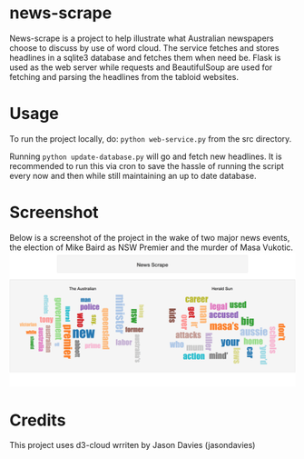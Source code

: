 # news-scrape

News-scrape is a project to help illustrate what Australian newspapers choose to discuss by use of word cloud. The service fetches and stores headlines in a sqlite3 database and fetches them when need be. Flask is used as the web server while requests and BeautifulSoup are used for fetching and parsing the headlines from the tabloid websites.

# Usage

To run the project locally, do: `python web-service.py` from the src directory.

Running `python update-database.py` will go and fetch new headlines. It is recommended to run this via cron to save the hassle of running the script every now and then while still maintaining an up to date database.

# Screenshot

Below is a screenshot of the project in the wake of two major news events, the election of Mike Baird as NSW Premier and the murder of Masa Vukotic.
![](https://raw.githubusercontent.com/leaen/news-scrape/master/screenshot.png)

# Credits

This project uses d3-cloud wrriten by Jason Davies (jasondavies)
